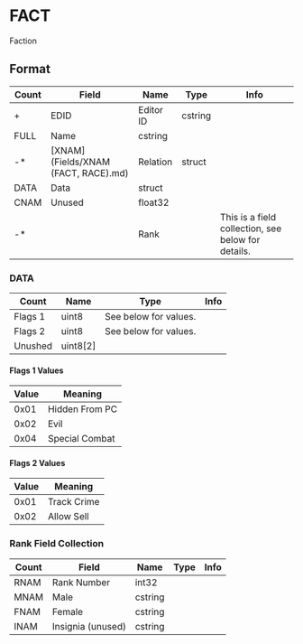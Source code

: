 FACT
====

Faction

## Format

Count | Field | Name | Type | Info
------|-------|------|------|-----
+ | EDID | Editor ID | cstring |
 | FULL | Name | cstring |
-* | [XNAM](Fields/XNAM (FACT, RACE).md) | Relation | struct |
 | DATA | Data | struct |
 | CNAM | Unused | float32 |
-* | | Rank | | This is a field collection, see below for details.

### DATA

Count | Name | Type | Info
------|------|------|-----
 | Flags 1 | uint8 | See below for values.
 | Flags 2 | uint8 | See below for values.
 | Unushed | uint8[2] |
 
#### Flags 1 Values

Value | Meaning
------|--------
0x01 | Hidden From PC
0x02 | Evil
0x04 | Special Combat
 
#### Flags 2 Values

Value | Meaning
------|--------
0x01 | Track Crime
0x02 | Allow Sell


### Rank Field Collection

Count | Field | Name | Type | Info
------|-------|------|------|-----
 | RNAM | Rank Number | int32 |
 | MNAM | Male | cstring |
 | FNAM | Female | cstring |
 | INAM | Insignia (unused) | cstring |
